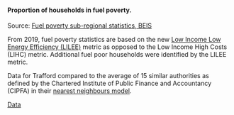 #### Proportion of households in fuel poverty.

Source: <a href='https://www.gov.uk/government/collections/fuel-poverty-sub-regional-statistics' target='_blank'>Fuel poverty sub-regional statistics, BEIS</a>

From 2019, fuel poverty statistics are based on the new <a href='https://assets.publishing.service.gov.uk/government/uploads/system/uploads/attachment_data/file/966517/Fuel_Poverty_Factsheet_2019_data.pdf' target='_blank'>Low Income Low Energy Efficiency (LILEE)</a> metric as opposed to the Low Income High Costs (LIHC) metric.  Additional fuel poor households were identified by the LILEE metric.

Data for Trafford compared to the average of 15 similar authorities as defined by the Chartered Institute of Public Finance and Accountancy (CIPFA) in their <a href='https://www.cipfa.org/services/cipfastats/nearest-neighbour-model' target='_blank'>nearest neighbours model</a>.
 
 
<a href="https://www.trafforddatalab.io/corporate_plan/data/poverty/fuel_poverty.csv" aria-label="Download the data" class="downloadButton" target="_blank" download>Data <span class="fas fa-download"></span></a>

